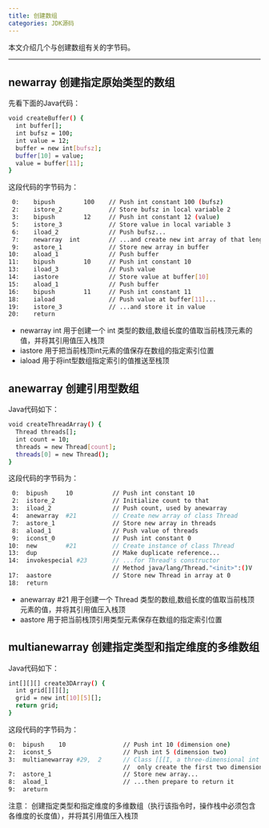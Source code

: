 ```yaml
---
title: 创建数组
categories: JDK源码
---
```


本文介绍几个与创建数组有关的字节码。

<!--more-->

---

## newarray 创建指定原始类型的数组

先看下面的Java代码：

```bash
void createBuffer() {
  int buffer[];
  int bufsz = 100;
  int value = 12;
  buffer = new int[bufsz];
  buffer[10] = value;
  value = buffer[11];
}
```
这段代码的字节码为：
```bash
 0:    bipush        100    // Push int constant 100 (bufsz)
 2:    istore_2             // Store bufsz in local variable 2	
 3:    bipush        12     // Push int constant 12 (value)
 5:    istore_3             // Store value in local variable 3
 6:    iload_2              // Push bufsz...
 7:    newarray  int        // ...and create new int array of that length
 9:    astore_1             // Store new array in buffer
10:    aload_1              // Push buffer
11:    bipush        10     // Push int constant 10
13:    iload_3              // Push value
14:    iastore              // Store value at buffer[10]
15:    aload_1              // Push buffer
16:    bipush        11     // Push int constant 11
18:    iaload               // Push value at buffer[11]...
19:    istore_3             // ...and store it in value
20:    return
```
* newarray  int 用于创建一个 int 类型的数组,数组长度的值取当前栈顶元素的值，并将其引用值压入栈顶
* iastore 用于把当前栈顶int元素的值保存在数组的指定索引位置
* iaload  用于将int型数组指定索引的值推送至栈顶



## anewarray 创建引用型数组

Java代码如下：

```bash
void createThreadArray() {
  Thread threads[];
  int count = 10;
  threads = new Thread[count];
  threads[0] = new Thread();
}
```
这段代码的字节码为：

```bash
 0:  bipush     10           // Push int constant 10
 2:  istore_2                // Initialize count to that
 3:  iload_2                 // Push count, used by anewarray
 4:  anewarray  #21          // Create new array of class Thread
 7:  astore_1                // Store new array in threads
 8:  aload_1                 // Push value of threads
 9:  iconst_0                // Push int constant 0
10:  new        #21          // Create instance of class Thread
13:  dup                     // Make duplicate reference...
14:  invokespecial #23       // ...for Thread's constructor
                             // Method java/lang/Thread."<init>":()V
17:  aastore                 // Store new Thread in array at 0
18:  return
```
* anewarray #21 用于创建一个 Thread 类型的数组,数组长度的值取当前栈顶元素的值，并将其引用值压入栈顶
* aastore 用于把当前栈顶引用类型元素保存在数组的指定索引位置


## multianewarray 创建指定类型和指定维度的多维数组

Java代码如下：

```bash
int[][][] create3DArray() {
  int grid[][][];
  grid = new int[10][5][];
  return grid;
}
```
这段代码的字节码为：
```bash
0:  bipush    10                // Push int 10 (dimension one)
2:  iconst_5                    // Push int 5 (dimension two)
3:  multianewarray #29,  2      // Class [[[I, a three-dimensional int array;
                                //  only create the first two dimensions
7:  astore_1                    // Store new array...
8:  aload_1                     // ...then prepare to return it
9:  areturn
```
注意：
创建指定类型和指定维度的多维数组（执行该指令时，操作栈中必须包含各维度的长度值），并将其引用值压入栈顶

